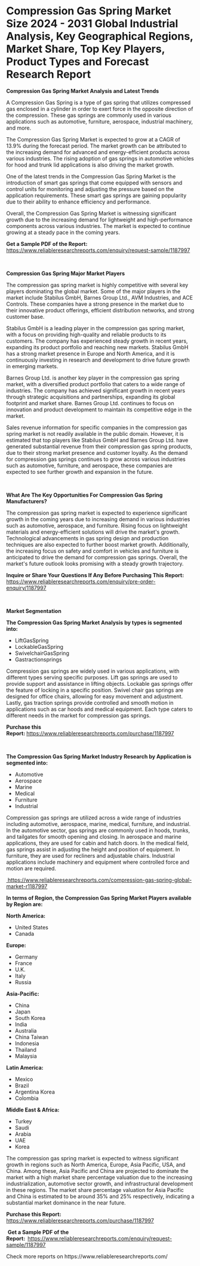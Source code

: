 <p><h1>Compression Gas Spring Market Size 2024 - 2031 Global Industrial Analysis, Key Geographical Regions, Market Share, Top Key Players, Product Types and Forecast Research Report</h1></p><p><strong>Compression Gas Spring Market Analysis and Latest Trends</strong></p>
<p><p>A Compression Gas Spring is a type of gas spring that utilizes compressed gas enclosed in a cylinder in order to exert force in the opposite direction of the compression. These gas springs are commonly used in various applications such as automotive, furniture, aerospace, industrial machinery, and more.</p><p>The Compression Gas Spring Market is expected to grow at a CAGR of 13.9% during the forecast period. The market growth can be attributed to the increasing demand for advanced and energy-efficient products across various industries. The rising adoption of gas springs in automotive vehicles for hood and trunk lid applications is also driving the market growth.</p><p>One of the latest trends in the Compression Gas Spring Market is the introduction of smart gas springs that come equipped with sensors and control units for monitoring and adjusting the pressure based on the application requirements. These smart gas springs are gaining popularity due to their ability to enhance efficiency and performance.</p><p>Overall, the Compression Gas Spring Market is witnessing significant growth due to the increasing demand for lightweight and high-performance components across various industries. The market is expected to continue growing at a steady pace in the coming years.</p></p>
<p><strong>Get a Sample PDF of the Report:&nbsp;</strong> <a href="https://www.reliableresearchreports.com/enquiry/request-sample/1187997">https://www.reliableresearchreports.com/enquiry/request-sample/1187997</a></p>
<p>&nbsp;</p>
<p><strong>Compression Gas Spring Major Market Players</strong></p>
<p><p>The compression gas spring market is highly competitive with several key players dominating the global market. Some of the major players in the market include Stabilus GmbH, Barnes Group Ltd., AVM Industries, and ACE Controls. These companies have a strong presence in the market due to their innovative product offerings, efficient distribution networks, and strong customer base.</p><p>Stabilus GmbH is a leading player in the compression gas spring market, with a focus on providing high-quality and reliable products to its customers. The company has experienced steady growth in recent years, expanding its product portfolio and reaching new markets. Stabilus GmbH has a strong market presence in Europe and North America, and it is continuously investing in research and development to drive future growth in emerging markets.</p><p>Barnes Group Ltd. is another key player in the compression gas spring market, with a diversified product portfolio that caters to a wide range of industries. The company has achieved significant growth in recent years through strategic acquisitions and partnerships, expanding its global footprint and market share. Barnes Group Ltd. continues to focus on innovation and product development to maintain its competitive edge in the market.</p><p>Sales revenue information for specific companies in the compression gas spring market is not readily available in the public domain. However, it is estimated that top players like Stabilus GmbH and Barnes Group Ltd. have generated substantial revenue from their compression gas spring products, due to their strong market presence and customer loyalty. As the demand for compression gas springs continues to grow across various industries such as automotive, furniture, and aerospace, these companies are expected to see further growth and expansion in the future.</p></p>
<p>&nbsp;</p>
<p><strong>What Are The Key Opportunities For Compression Gas Spring Manufacturers?</strong></p>
<p><p>The compression gas spring market is expected to experience significant growth in the coming years due to increasing demand in various industries such as automotive, aerospace, and furniture. Rising focus on lightweight materials and energy-efficient solutions will drive the market's growth. Technological advancements in gas spring design and production techniques are also expected to further boost market growth. Additionally, the increasing focus on safety and comfort in vehicles and furniture is anticipated to drive the demand for compression gas springs. Overall, the market's future outlook looks promising with a steady growth trajectory.</p></p>
<p><strong>Inquire or Share Your Questions If Any Before Purchasing This Report:</strong> <a href="https://www.reliableresearchreports.com/enquiry/pre-order-enquiry/1187997">https://www.reliableresearchreports.com/enquiry/pre-order-enquiry/1187997</a></p>
<p>&nbsp;</p>
<p><strong>Market Segmentation</strong></p>
<p><strong>The Compression Gas Spring Market Analysis by types is segmented into:</strong></p>
<p><ul><li>LiftGasSpring</li><li>LockableGasSpring</li><li>SwivelchairGasSpring</li><li>Gastractionsprings</li></ul></p>
<p><p>Compression gas springs are widely used in various applications, with different types serving specific purposes. Lift gas springs are used to provide support and assistance in lifting objects. Lockable gas springs offer the feature of locking in a specific position. Swivel chair gas springs are designed for office chairs, allowing for easy movement and adjustment. Lastly, gas traction springs provide controlled and smooth motion in applications such as car hoods and medical equipment. Each type caters to different needs in the market for compression gas springs.</p></p>
<p><strong>Purchase this Report:&nbsp;</strong><a href="https://www.reliableresearchreports.com/purchase/1187997">https://www.reliableresearchreports.com/purchase/1187997</a></p>
<p>&nbsp;</p>
<p><strong>The Compression Gas Spring Market Industry Research by Application is segmented into:</strong></p>
<p><ul><li>Automotive</li><li>Aerospace</li><li>Marine</li><li>Medical</li><li>Furniture</li><li>Industrial</li></ul></p>
<p><p>Compression gas springs are utilized across a wide range of industries including automotive, aerospace, marine, medical, furniture, and industrial. In the automotive sector, gas springs are commonly used in hoods, trunks, and tailgates for smooth opening and closing. In aerospace and marine applications, they are used for cabin and hatch doors. In the medical field, gas springs assist in adjusting the height and position of equipment. In furniture, they are used for recliners and adjustable chairs. Industrial applications include machinery and equipment where controlled force and motion are required.</p></p>
<p><a href="https://www.reliableresearchreports.com/compression-gas-spring-global-market-r1187997">&nbsp;https://www.reliableresearchreports.com/compression-gas-spring-global-market-r1187997</a></p>
<p><strong>In terms of Region, the Compression Gas Spring Market Players available by Region are:</strong></p>
<p>
    <p> <strong> North America: </strong>
        <ul>
            <li>United States</li>
            <li>Canada</li>
        </ul>
        </p> 
    <p> <strong> Europe: </strong>
        <ul>
            <li>Germany</li>
            <li>France</li>
            <li>U.K.</li>
            <li>Italy</li>
            <li>Russia</li>
        </ul>
        </p> 
    <p> <strong> Asia-Pacific: </strong>
        <ul>
            <li>China</li>
            <li>Japan</li>
            <li>South Korea</li>
            <li>India</li>
            <li>Australia</li>
            <li>China Taiwan</li>
            <li>Indonesia</li>
            <li>Thailand</li>
            <li>Malaysia</li>
        </ul>
        </p> 
    <p> <strong> Latin America: </strong>
        <ul>
            <li>Mexico</li>
            <li>Brazil</li>
            <li>Argentina Korea</li>
            <li>Colombia</li>
        </ul>
        </p> 
    <p> <strong> Middle East & Africa: </strong>
        <ul>
            <li>Turkey</li>
            <li>Saudi</li>
            <li>Arabia</li>
            <li>UAE</li>
            <li>Korea</li>
        </ul>
    </p>
    </p>
<p><p>The compression gas spring market is expected to witness significant growth in regions such as North America, Europe, Asia Pacific, USA, and China. Among these, Asia Pacific and China are projected to dominate the market with a high market share percentage valuation due to the increasing industrialization, automotive sector growth, and infrastructural development in these regions. The market share percentage valuation for Asia Pacific and China is estimated to be around 35% and 25% respectively, indicating a substantial market dominance in the near future.</p></p>
<p><strong>Purchase this Report: </strong><a href="https://www.reliableresearchreports.com/purchase/1187997">https://www.reliableresearchreports.com/purchase/1187997</a></p>
<p>&nbsp;<strong>Get a Sample PDF of the Report:&nbsp;&nbsp;</strong><a href="https://www.reliableresearchreports.com/enquiry/request-sample/1187997">https://www.reliableresearchreports.com/enquiry/request-sample/1187997</a></p>
<p><strong></strong></p>
<p>Check more reports on https://www.reliableresearchreports.com/</p>